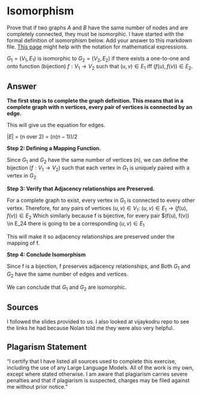 # Isomorphism

Prove that if two graphs $A$ and $B$ have the same number of nodes and are
completely connected, they must be isomorphic. I have started with the formal
definition of isomorphism below. Add your answer to this markdown file. [This
page](https://docs.github.com/en/get-started/writing-on-github/working-with-advanced-formatting/writing-mathematical-expressions)
might help with the notation for mathematical expressions.

$G_1=(V_1 , E_1)$ is isomorphic to $G_2 = (V_2, E_2)$ if there exists a
one-to-one and onto function (bijection) $f: V_1 \rightarrow V_2$ such that $(u,v)
\in E_1$ iff $(f(u),f(v)) \in E_2$.

## Answer 
**The first step is to complete the graph definition. This means that in a complete graph with n vertices, every pair of vertices is connected by an edge.**

This will give us the equation for edges. 

$|E|$ = (n over 2) = $(n(n-1))/2$

**Step 2: Defining a Mapping Function.** 

Since $G_{1}$ and $G_{2}$ have the same number of vertices (n), we can define the bijection ($f : V_{1} \rightarrow V_{2}$) such that each vertex in $G_{1}$ is uniquely paired with a vertex in $G_{2}$

**Step 3: Verify that Adjacency relationships are Preserved.**

For a complete graph to exist, every vertex in $G_{1}$ is connected to every other vertex. Therefore, for any pairs of vertices $(u,v)
\in V_1$:
        $(u,v) \in E_1 \rightarrow (f(u), f(v)) \in E_2$
Which similarly because f is bijective, for every pair $(f(u), f(v)) \in E_24 there is going to be a corresponding $(u, v) \in E_1$ 

This will make it so adjacency relationships are preserved under the mapping of f. 

**Step 4: Conclude Isomorphism** 

Since f is a bijection, f preserves adjacency relationships, and Both $G_1$ and $G_2$ have the same number of edges and vertices. 

We can conclude that $G_1$ and $G_2$ are isomorphic. 

## Sources 
I followed the slides provided to us. I also looked at vijaykodru repo to see the links he had because Nolan told me they were also very helpful. 

## Plagarism Statement
“I certify that I have listed all sources used to complete this exercise, including the use of any Large Language Models. All of the work is my own, except where stated otherwise. I am aware that plagiarism carries severe penalties and that if plagiarism is suspected, charges may be filed against me without prior notice.”


